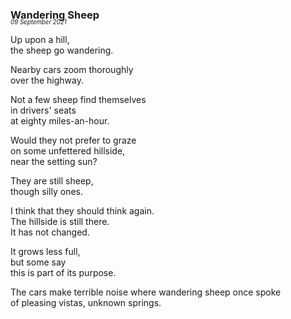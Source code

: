 ### Wandering Sheep
<p style="margin:0; margin-top: -1.25rem">  
  <em>  
    <small><small>09 September 2021</small></small>  
  </em>  
</p>  
  
Up upon a hill,  
the sheep go wandering.  
  
Nearby cars zoom thoroughly   
over the highway.  
  
Not a few sheep find themselves  
in drivers' seats  
at eighty miles-an-hour.  
  
Would they not prefer to graze   
on some unfettered hillside,  
near the setting sun?  
  
They are still sheep,  
though silly ones.  
  
I think that they should think again.  
The hillside is still there.  
It has not changed.  
  
It grows less full,  
but some say  
this is part of its purpose.  
  
The cars make terrible noise
where wandering sheep once spoke  
of pleasing vistas, unknown springs.  
